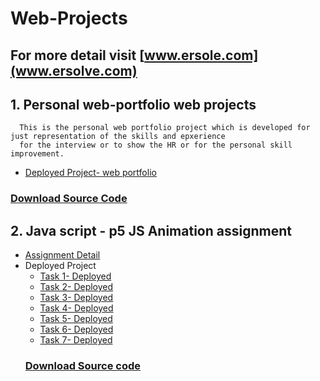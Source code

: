 # Web-Projects 
## For more detail visit [www.ersole.com](www.ersolve.com)
## 1. Personal web-portfolio web projects
      This is the personal web portfolio project which is developed for just representation of the skills and epxerience
      for the interview or to show the HR or for the personal skill improvement.
- [Deployed Project- web portfolio](https://ravindrakumaryadav.github.io/Web-Projects/PortfolioWebProject/)
### [Download Source Code](https://github.com/ravindrakumaryadav/Web-Projects/tree/main/PortfolioWebProject)

## 2. Java script - p5 JS Animation assignment
  - [Assignment Detail](https://drive.google.com/file/d/1u_7O3oMdeau5oRLdS5V17ocYzih8VwBg/view?usp=sharing)
  - Deployed Project
      - [Task 1- Deployed](https://ravindrakumaryadav.github.io/Web-Projects/p5Js%20Task/Solution%201/Solution1_files/)
      - [Task 2- Deployed](https://ravindrakumaryadav.github.io/Web-Projects/p5Js%20Task/Solution%202/)
      - [Task 3- Deployed](https://ravindrakumaryadav.github.io/Web-Projects/p5Js%20Task/Solution%203/)
      - [Task 4- Deployed](https://ravindrakumaryadav.github.io/Web-Projects/p5Js%20Task/solution%204/)
      - [Task 5- Deployed](https://ravindrakumaryadav.github.io/Web-Projects/p5Js%20Task/Solution%205/)
      - [Task 6- Deployed](https://ravindrakumaryadav.github.io/Web-Projects/p5Js%20Task/Solution%206/)
      - [Task 7- Deployed](https://ravindrakumaryadav.github.io/Web-Projects/p5Js%20Task/Solution%207/)
    ### [Download Source code](https://github.com/ravindrakumaryadav/Web-Projects/tree/main/p5Js%20Task)
